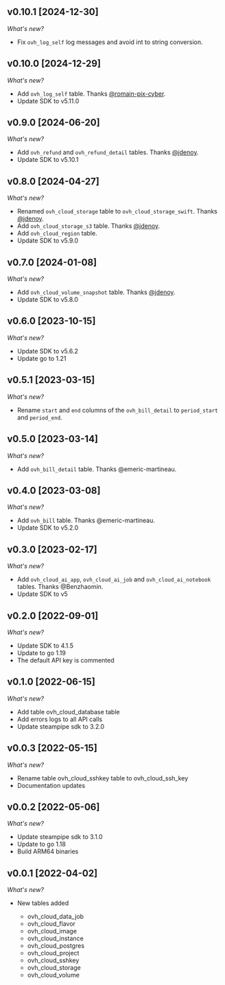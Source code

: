 ## v0.10.1 [2024-12-30]

_What's new?_

- Fix `ovh_log_self` log messages and avoid int to string conversion.

## v0.10.0 [2024-12-29]

_What's new?_

- Add `ovh_log_self` table. Thanks [@romain-pix-cyber](https://github.com/romain-pix-cyber).
- Update SDK to v5.11.0

## v0.9.0 [2024-06-20]

_What's new?_

- Add `ovh_refund` and `ovh_refund_detail` tables. Thanks [@jdenoy](https://github.com/jdenoy).
- Update SDK to v5.10.1

## v0.8.0 [2024-04-27]

_What's new?_

- Renamed `ovh_cloud_storage` table to `ovh_cloud_storage_swift`. Thanks [@jdenoy](https://github.com/jdenoy).
- Add `ovh_cloud_storage_s3` table. Thanks [@jdenoy](https://github.com/jdenoy).
- Add `ovh_cloud_region` table.
- Update SDK to v5.9.0

## v0.7.0 [2024-01-08]

_What's new?_

- Add `ovh_cloud_volume_snapshot` table. Thanks [@jdenoy](https://github.com/jdenoy).
- Update SDK to v5.8.0

## v0.6.0 [2023-10-15]

_What's new?_

- Update SDK to v5.6.2
- Update go to 1.21

## v0.5.1 [2023-03-15]

_What's new?_

- Rename `start` and `end` columns of the `ovh_bill_detail` to `period_start` and `period_end`.

## v0.5.0 [2023-03-14]

_What's new?_

- Add `ovh_bill_detail` table. Thanks @emeric-martineau.

## v0.4.0 [2023-03-08]

_What's new?_

- Add `ovh_bill` table. Thanks @emeric-martineau.
- Update SDK to v5.2.0

## v0.3.0 [2023-02-17]

_What's new?_

- Add `ovh_cloud_ai_app`, `ovh_cloud_ai_job` and `ovh_cloud_ai_notebook` tables. Thanks @Benzhaomin.
- Update SDK to v5

## v0.2.0 [2022-09-01]

_What's new?_

- Update SDK to 4.1.5
- Update to go 1.19
- The default API key is commented

## v0.1.0 [2022-06-15]

_What's new?_

- Add table ovh_cloud_database table
- Add errors logs to all API calls
- Update steampipe sdk to 3.2.0

## v0.0.3 [2022-05-15]

_What's new?_

- Rename table ovh_cloud_sshkey table to ovh_cloud_ssh_key
- Documentation updates

## v0.0.2 [2022-05-06]

_What's new?_

- Update steampipe sdk to 3.1.0
- Update to go 1.18
- Build ARM64 binaries

## v0.0.1 [2022-04-02]

_What's new?_

- New tables added

  - ovh_cloud_data_job
  - ovh_cloud_flavor
  - ovh_cloud_image
  - ovh_cloud_instance
  - ovh_cloud_postgres
  - ovh_cloud_project
  - ovh_cloud_sshkey
  - ovh_cloud_storage
  - ovh_cloud_volume
